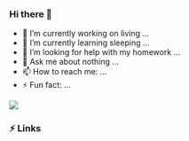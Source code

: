 ### Hi there 👋


<!-- **QAQgc/QAQgc** is a ✨ _special_ ✨ repository because its `README.md` (this file) appears on your GitHub profile.

Here are some ideas to get you started: -->

- 🔭 I’m currently working on living ...
- 🌱 I’m currently learning sleeping ...
- 🤔 I’m looking for help with my homework ...
- 💬 Ask me about nothing ...
- 📫 How to reach me: ...
- ⚡ Fun fact: ...

![](https://github-readme-stats.vercel.app/api?username=QAQgc)

### ⚡ Links
